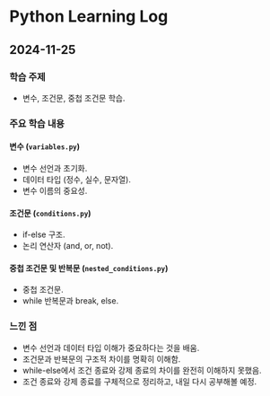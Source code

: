 # Python Learning Log

## 2024-11-25
### 학습 주제
- 변수, 조건문, 중첩 조건문 학습.

### 주요 학습 내용
#### 변수 (`variables.py`)
- 변수 선언과 초기화.
- 데이터 타입 (정수, 실수, 문자열).
- 변수 이름의 중요성.

#### 조건문 (`conditions.py`)
- if-else 구조.
- 논리 연산자 (and, or, not).

#### 중첩 조건문 및 반복문 (`nested_conditions.py`)
- 중첩 조건문.
- while 반복문과 break, else.

### 느낀 점
- 변수 선언과 데이터 타입 이해가 중요하다는 것을 배움.
- 조건문과 반복문의 구조적 차이를 명확히 이해함.
- while-else에서 조건 종료와 강제 종료의 차이를 완전히 이해하지 못했음.
- 조건 종료와 강제 종료를 구체적으로 정리하고, 내일 다시 공부해볼 예정.

